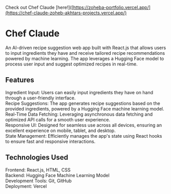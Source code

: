 Check out Chef Claude [here!]([https://zoheba-portfolio.vercel.app/](https://chef-claude-zoheb-akhtars-projects.vercel.app/)

# Chef Claude
An AI-driven recipe suggestion web app built with React.js that allows users to input ingredients they have and receive tailored recipe recommendations powered by machine learning. The app leverages a Hugging Face model to process user input and suggest optimized recipes in real-time.


## Features
Ingredient Input: Users can easily input ingredients they have on hand through a user-friendly interface. <br />
Recipe Suggestions: The app generates recipe suggestions based on the provided ingredients, powered by a Hugging Face machine learning model. <br />
Real-Time Data Fetching: Leveraging asynchronous data fetching and optimized API calls for a smooth user experience. <br />
Responsive UI: Designed for seamless use across all devices, ensuring an excellent experience on mobile, tablet, and desktop. <br />
State Management: Efficiently manages the app's state using React hooks to ensure fast and responsive interactions.

## Technologies Used
Frontend: React.js, HTML, CSS <br />
Backend: Hugging Face Machine Learning Model <br />
Development Tools: Git, GitHub <br />
Deployment: Vercel
